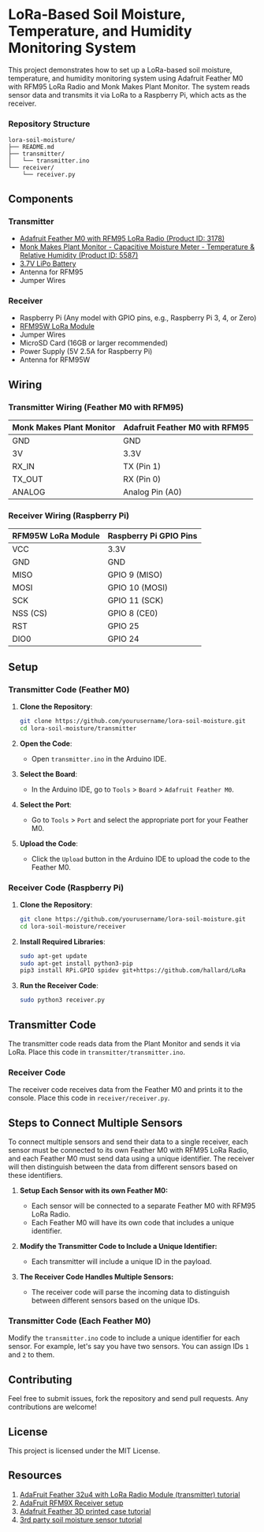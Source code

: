 # LoRa-Based Soil Moisture, Temperature, and Humidity Monitoring System

This project demonstrates how to set up a LoRa-based soil moisture, temperature, and humidity monitoring system using Adafruit Feather M0 with RFM95 LoRa Radio and Monk Makes Plant Monitor. The system reads sensor data and transmits it via LoRa to a Raspberry Pi, which acts as the receiver.

### Repository Structure

```
lora-soil-moisture/
├── README.md
├── transmitter/
│   └── transmitter.ino
└── receiver/
    └── receiver.py
```

## Components

### Transmitter
- [Adafruit Feather M0 with RFM95 LoRa Radio (Product ID: 3178)](https://www.adafruit.com/product/3178)
- [Monk Makes Plant Monitor - Capacitive Moisture Meter - Temperature & Relative Humidity (Product ID: 5587)](https://www.adafruit.com/product/5587)
- [3.7V LiPo Battery](https://www.adafruit.com/product/3898)
- Antenna for RFM95
- Jumper Wires

### Receiver
- Raspberry Pi (Any model with GPIO pins, e.g., Raspberry Pi 3, 4, or Zero)
- [RFM95W LoRa Module](https://www.adafruit.com/product/4074)
- Jumper Wires
- MicroSD Card (16GB or larger recommended)
- Power Supply (5V 2.5A for Raspberry Pi)
- Antenna for RFM95W

## Wiring

### Transmitter Wiring (Feather M0 with RFM95)

| Monk Makes Plant Monitor | Adafruit Feather M0 with RFM95 |
|--------------------------|-------------------------------|
| GND                      | GND                           |
| 3V                       | 3.3V                          |
| RX_IN                    | TX (Pin 1)                    |
| TX_OUT                   | RX (Pin 0)                    |
| ANALOG                   | Analog Pin (A0)               |

### Receiver Wiring (Raspberry Pi)

| RFM95W LoRa Module | Raspberry Pi GPIO Pins          |
|--------------------|---------------------------------|
| VCC                | 3.3V                            |
| GND                | GND                             |
| MISO               | GPIO 9 (MISO)                   |
| MOSI               | GPIO 10 (MOSI)                  |
| SCK                | GPIO 11 (SCK)                   |
| NSS (CS)           | GPIO 8 (CE0)                    |
| RST                | GPIO 25                         |
| DIO0               | GPIO 24                         |




## Setup

### Transmitter Code (Feather M0)
1. **Clone the Repository**:
   ```sh
   git clone https://github.com/yourusername/lora-soil-moisture.git
   cd lora-soil-moisture/transmitter
   ```

2. **Open the Code**:
   - Open `transmitter.ino` in the Arduino IDE.

3. **Select the Board**:
   - In the Arduino IDE, go to `Tools` > `Board` > `Adafruit Feather M0`.

4. **Select the Port**:
   - Go to `Tools` > `Port` and select the appropriate port for your Feather M0.

5. **Upload the Code**:
   - Click the `Upload` button in the Arduino IDE to upload the code to the Feather M0.

### Receiver Code (Raspberry Pi)
1. **Clone the Repository**:
   ```sh
   git clone https://github.com/yourusername/lora-soil-moisture.git
   cd lora-soil-moisture/receiver
   ```

2. **Install Required Libraries**:
   ```sh
   sudo apt-get update
   sudo apt-get install python3-pip
   pip3 install RPi.GPIO spidev git+https://github.com/hallard/LoRa
   ```

3. **Run the Receiver Code**:
   ```sh
   sudo python3 receiver.py
   ```

## Transmitter Code

The transmitter code reads data from the Plant Monitor and sends it via LoRa. Place this code in `transmitter/transmitter.ino`.

### Receiver Code

The receiver code receives data from the Feather M0 and prints it to the console. Place this code in `receiver/receiver.py`.




## Steps to Connect Multiple Sensors
To connect multiple sensors and send their data to a single receiver, each sensor must be connected to its own Feather M0 with RFM95 LoRa Radio, and each Feather M0 must send data using a unique identifier. The receiver will then distinguish between the data from different sensors based on these identifiers.


1. **Setup Each Sensor with its own Feather M0:**
   - Each sensor will be connected to a separate Feather M0 with RFM95 LoRa Radio.
   - Each Feather M0 will have its own code that includes a unique identifier.

2. **Modify the Transmitter Code to Include a Unique Identifier:**
   - Each transmitter will include a unique ID in the payload.

3. **The Receiver Code Handles Multiple Sensors:**
   - The receiver code will parse the incoming data to distinguish between different sensors based on the unique IDs.

### Transmitter Code (Each Feather M0)

Modify the `transmitter.ino` code to include a unique identifier for each sensor. For example, let's say you have two sensors. You can assign IDs `1` and `2` to them.


## Contributing
Feel free to submit issues, fork the repository and send pull requests. Any contributions are welcome!

## License
This project is licensed under the MIT License.

## Resources

1. [AdaFruit Feather 32u4 with LoRa Radio Module (transmitter) tutorial](https://learn.adafruit.com/adafruit-feather-32u4-radio-with-lora-radio-module)
2. [AdaFruit RFM9X Receiver setup](https://learn.adafruit.com/adafruit-radio-bonnets)
3. [Adafruit Feather 3D printed case tutorial](https://learn.adafruit.com/3d-printed-case-for-adafruit-feather)
4. [3rd party soil moisture sensor tutorial](https://blog.rubenwardy.com/2022/03/17/plant-monitor/)
